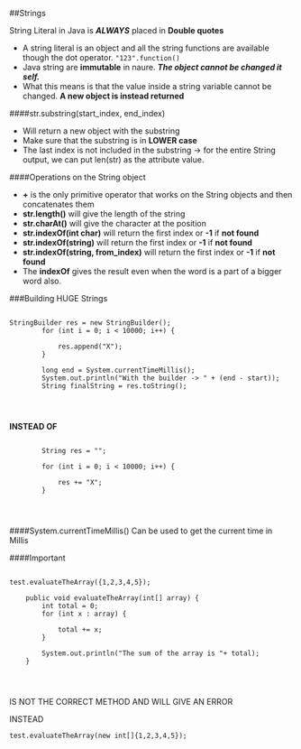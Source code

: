 ##Strings

String Literal in Java is ***ALWAYS*** placed in **Double quotes**

*  A string literal is an object and all the string functions are available though the dot operator. `"123".function()`
*  Java string are **immutable** in naure. ***The object cannot be changed it self.***
*  What this means is that the value inside a string variable cannot be changed. **A new object is instead returned**


####str.substring(start_index, end_index)

*  Will return a new object with the substring 
*  Make sure that the substring is in **LOWER case**
*  The last index is not included in the substring -> for the entire String output, we can put len(str) as the attribute value.


####Operations on the String object

*  **+** is the only primitive operator that works on the String objects and then concatenates them
*  **str.length()** will give the length of the string
*  **str.charAt()** will give the character at the position
*  **str.indexOf(int char)** will return the first index or **-1** if **not found**
*  **str.indexOf(string)** will return the first index or **-1** if **not found**
*  **str.indexOf(string, from_index)** will return the first index or **-1** if **not found**
*  The **indexOf** gives the result even when the word is a part of a bigger word also.


###Building HUGE Strings

``````

StringBuilder res = new StringBuilder();
		for (int i = 0; i < 10000; i++) {

			res.append("X");
		}

		long end = System.currentTimeMillis();
		System.out.println("With the builder -> " + (end - start));
		String finalString = res.toString();




``````

**INSTEAD OF**


```````

		String res = "";

		for (int i = 0; i < 10000; i++) {

			res += "X";
		}




```````

####System.currentTimeMillis()
Can be used to get the current time in Millis


####Important

`````

test.evaluateTheArray({1,2,3,4,5});

	public void evaluateTheArray(int[] array) {
		int total = 0;
		for (int x : array) {

			total += x;
		}

		System.out.println("The sum of the array is "+ total);
	}




`````

IS NOT THE CORRECT METHOD AND WILL GIVE AN ERROR

INSTEAD

`test.evaluateTheArray(new int[]{1,2,3,4,5});`



